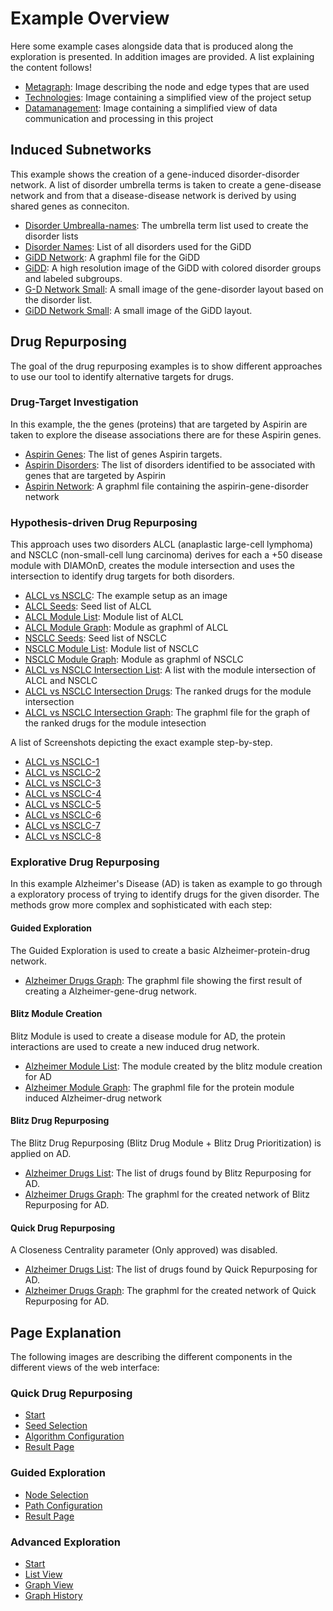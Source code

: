 # Example Overview
Here some example cases alongside data that is produced along the exploration is presented. In addition images are provided.
A list explaining the content follows!

- [Metagraph](metagraph.png): Image describing the node and edge types that are used
- [Technologies](Technologies.png): Image containing a simplified view of the project setup
- [Datamanagement](Datamanagement.png): Image containing a simplified view of data communication and processing in this project


## Induced Subnetworks
This example shows the creation of a gene-induced disorder-disorder network. A list of disorder umbrella terms is taken to create a gene-disease network and from that a disease-disease network is derived by using shared genes as conneciton.

- [Disorder Umbrealla-names](induced_subnetworks/disorder_umbrellas.list): The umbrella term list used to create the disorder lists
- [Disorder Names](induced_subnetworks/disorders.list): List of all disorders used for the GiDD
- [GiDD Network](induced_subnetworks/GiDD.graphml): A graphml file for the GiDD
- [GiDD](induced_subnetworks/GiDD-network.png): A high resolution image of the GiDD with colored disorder groups and labeled subgroups.
- [G-D Network Small](induced_subnetworks/GiDD-network_small-genes.png): A small image of the gene-disorder layout based on the disorder list.
- [GiDD Network Small](induced_subnetworks/GiDD-network_small.png): A small image of the GiDD layout.

## Drug Repurposing
The goal of the drug repurposing examples is to show different approaches to use our tool to identify alternative targets for drugs.

### Drug-Target Investigation
In this example, the the genes (proteins) that are targeted by Aspirin are taken to explore the disease associations there are for these Aspirin genes.

- [Aspirin Genes](drug_repurposing/drug-target_investigation/Aspirin-module.png): The list of genes Aspirin targets.
- [Aspirin Disorders](drug_repurposing/drug-target_investigation/Aspirin-disorder.list): The list of disorders identified to be associated with genes that are targeted by Aspirin
- [Aspirin Network](drug_repurposing/drug-target_investigation/Aspirin-targets.graphml): A graphml file containing the aspirin-gene-disorder network


### Hypothesis-driven Drug Repurposing
This approach uses two disorders ALCL (anaplastic large-cell lymphoma) and NSCLC (non-small-cell lung carcinoma) derives for each a +50 disease module with DIAMOnD, creates the module intersection and uses the intersection to identify drug targets for both disorders.

- [ALCL vs NSCLC](drug_repurposing/hypothesis_driven_drug_repurposing/alcl_vs_nsclc.png): The example setup as an image
- [ALCL Seeds](drug_repurposing/hypothesis_driven_drug_repurposing/ALCL_seeds.tsv): Seed list of ALCL
- [ALCL Module List](drug_repurposing/hypothesis_driven_drug_repurposing/ALCL_module.tsv): Module list of ALCL
- [ALCL Module Graph](drug_repurposing/hypothesis_driven_drug_repurposing/ALCL_module.graphml): Module as graphml of ALCL
- [NSCLC Seeds](drug_repurposing/hypothesis_driven_drug_repurposing/NSCLC_seeds.tsv): Seed list of NSCLC
- [NSCLC Module List](drug_repurposing/hypothesis_driven_drug_repurposing/NSCLC_module.tsv): Module list of NSCLC
- [NSCLC Module Graph](drug_repurposing/hypothesis_driven_drug_repurposing/NSCLC_module.graphml): Module as graphml of NSCLC
- [ALCL vs NSCLC Intersection List](drug_repurposing/hypothesis_driven_drug_repurposing/ALCL-NSCLC_modules_intersecting.tsv): A list with the module intersection of ALCL and NSCLC
- [ALCL vs NSCLC Intersection Drugs](drug_repurposing/hypothesis_driven_drug_repurposing/ALCL-NSCLC_modules_intersecting-drugs.tsv): The ranked drugs for the module intersection
- [ALCL vs NSCLC Intersection Graph](drug_repurposing/hypothesis_driven_drug_repurposing/ALCL-NSCLC_modules_intersecting-drugs.graphml): The graphml file for the graph of the ranked drugs for the module intesection

A list of Screenshots depicting the exact example step-by-step.

- [ALCL vs NSCLC-1](drug_repurposing/hypothesis_driven_drug_repurposing/alcl_vs_nsclc-1.png)
- [ALCL vs NSCLC-2](drug_repurposing/hypothesis_driven_drug_repurposing/alcl_vs_nsclc-2.png)
- [ALCL vs NSCLC-3](drug_repurposing/hypothesis_driven_drug_repurposing/alcl_vs_nsclc-3.png)
- [ALCL vs NSCLC-4](drug_repurposing/hypothesis_driven_drug_repurposing/alcl_vs_nsclc-4.png)
- [ALCL vs NSCLC-5](drug_repurposing/hypothesis_driven_drug_repurposing/alcl_vs_nsclc-5.png)
- [ALCL vs NSCLC-6](drug_repurposing/hypothesis_driven_drug_repurposing/alcl_vs_nsclc-6.png)
- [ALCL vs NSCLC-7](drug_repurposing/hypothesis_driven_drug_repurposing/alcl_vs_nsclc-7.png)
- [ALCL vs NSCLC-8](drug_repurposing/hypothesis_driven_drug_repurposing/alcl_vs_nsclc-8.png)

### Explorative Drug Repurposing
In this example Alzheimer's Disease (AD) is taken as example to go through a exploratory process of trying to identify drugs for the given disorder. The methods grow more complex and sophisticated with each step:

#### Guided Exploration
The Guided Exploration is used to create a basic Alzheimer-protein-drug network.

- [Alzheimer Drugs Graph](drug_repurposing/explorative_drug_repurposing/Guided-Alzheimer-drugs.graphml): The graphml file showing the first result of creating a Alzheimer-gene-drug network.

#### Blitz Module Creation
Blitz Module is used to create a disease module for AD, the protein interactions are used to create a new induced drug network.

- [Alzheimer Module List](drug_repurposing/explorative_drug_repurposing/Blitz-Alzheimer-protein_module.tsv): The module created by the blitz module creation for AD
- [Alzheimer Module Graph](drug_repurposing/explorative_drug_repurposing/Blitz-Alzheimer-protein_module_induced_drugs.graphml): The graphml file for the protein module induced Alzheimer-drug network

#### Blitz Drug Repurposing
The Blitz Drug Repurposing (Blitz Drug Module + Blitz Drug Prioritization) is applied on AD.

- [Alzheimer Drugs List](drug_repurposing/explorative_drug_repurposing/Blitz_Repurposing-Alzheimer.tsv): The list of drugs found by Blitz Repurposing for AD.
- [Alzheimer Drugs Graph](drug_repurposing/explorative_drug_repurposing/Blitz_Repurposing-Alzheimer.graphml): The graphml for the created network of Blitz Repurposing for AD.

#### Quick Drug Repurposing
A Closeness Centrality parameter (Only approved) was disabled.

- [Alzheimer Drugs List](drug_repurposing/explorative_drug_repurposing/Quick_Repurposing-Alzheimer.tsv): The list of drugs found by Quick Repurposing for AD.
- [Alzheimer Drugs Graph](drug_repurposing/explorative_drug_repurposing/Quick_Repurposing-Alzheimer.graphml): The graphml for the created network of Quick Repurposing for AD.


## Page Explanation
The following images are describing the different components in the different views of the web interface:

### Quick Drug Repurposing
- [Start](page_explanation/Quick_start.png)
- [Seed Selection](page_explanation/Quick_seeds.png)
- [Algorithm Configuration](page_explanation/Quick_algorithm.png)
- [Result Page](page_explanation/Quick_results.png)

### Guided Exploration

- [Node Selection](page_explanation/Guided_nodes.png)
- [Path Configuration](page_explanation/Guided_paths.png)
- [Result Page](page_explanation/Guided_result.png)

### Advanced Exploration

- [Start](page_explanation/Advanced_start.png)
- [List View](page_explanation/Advanced_list.png)
- [Graph View](page_explanation/Advanced_graph.png)
- [Graph History](page_explanation/Advanced_history.png)
